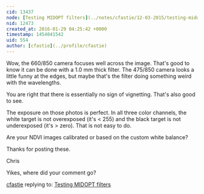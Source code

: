 ```yaml
---
cid: 13437
node: [Testing MIDOPT filters](../notes/cfastie/12-03-2015/testing-midopt-filters)
nid: 12473
created_at: 2016-01-29 04:25:42 +0000
timestamp: 1454041542
uid: 554
author: [cfastie](../profile/cfastie)
---
```


Wow, the 660/850 camera focuses well across the image. That's good to know it can be done with a 1.0 mm thick filter. The 475/850 camera looks a little funny at the edges, but maybe that's the filter doing something weird with the wavelengths. 

You are right that there is essentially no sign of vignetting. That's also good to see.

The exposure on those photos is perfect. In all three color channels, the white target is not overexposed (it's < 255) and the black target is not underexposed (it's > zero). That is not easy to do.

Are your NDVI images calibrated or based on the custom white balance? 

Thanks for posting these.

Chris

Yikes, where did your comment go?



[cfastie](../profile/cfastie) replying to: [Testing MIDOPT filters](../notes/cfastie/12-03-2015/testing-midopt-filters)

